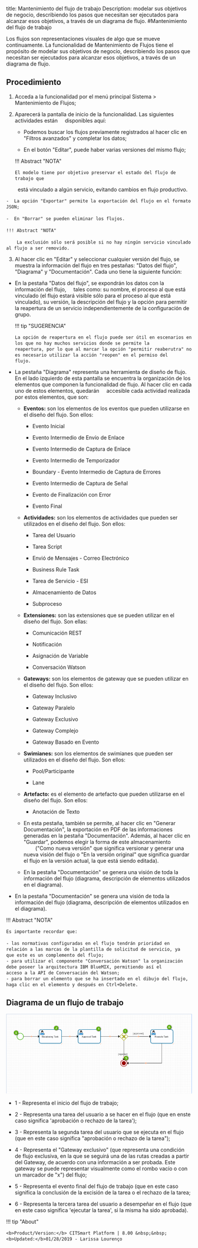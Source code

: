 title:  Mantenimiento del flujo de trabajo 
Description: modelar sus objetivos de negocio, describiendo los pasos que necesitan ser ejecutados para alcanzar esos objetivos, a través de un diagrama de flujo.
#Mantenimiento del flujo de trabajo

Los flujos son representaciones visuales de algo que se mueve continuamente.
La funcionalidad de Mantenimiento de Flujos tiene el propósito de modelar sus 
objetivos de negocio, describiendo los pasos que necesitan ser ejecutados para 
alcanzar esos objetivos, a través de un diagrama de flujo.

Procedimiento
-------------

1.  Acceda a la funcionalidad por el menú principal Sistema \> Mantenimiento de
    Flujos;

2.  Aparecerá la pantalla de inicio de la funcionalidad. Las siguientes actividades están
    disponibles aquí:
    
    -  Podemos buscar los flujos previamente registrados al hacer clic en "Filtros avanzados" y completar los datos;
       
    -  En el botón "Editar", puede haber varias versiones del mismo flujo;
    
    !!! Abstract "NOTA"
    
        El modelo tiene por objetivo preservar el estado del flujo de trabajo que
        está vinculado a algún servicio, evitando cambios en flujo productivo.
        
    -  La opción "Exportar" permite la exportación del flujo en el formato JSON;
    
    -  En "Borrar" se pueden eliminar los flujos.
    
    !!! Abstract "NOTA"
    
        La exclusión sólo será posible si no hay ningún servicio vinculado al flujo a ser removido.
        

3.  Al hacer clic en "Editar" y seleccionar cualquier versión del flujo, se muestra la información del flujo en tres pestañas: "Datos        del flujo", "Diagrama" y "Documentación". Cada uno tiene la siguiente función:
    
-   En la pestaña "Datos del flujo", se expondrán los datos con la información del flujo,
    tales como: su nombre, el proceso al que está vinculado (el flujo estará visible sólo para el proceso al que está vinculado), su         versión, la descripción del flujo y la opción para permitir la reapertura de un servicio independientemente de la configuración de       grupo.
    
    !!! tip "SUGERENCIA"
    
        La opción de reapertura en el flujo puede ser útil en escenarios en los que no hay muchos servicios donde se permite la                 reapertura, por lo que al marcar la opción "permitir reaberutra" no es necesario utilizar la acción "reopen" en el permiso del           flujo.
        

-   La pestaña "Diagrama" representa una herramienta de diseño de flujo. En el lado izquierdo de esta pantalla se encuentra la               organización de los elementos que componen la funcionalidad de flujo. Al hacer clic en cada uno de estos elementos, quedarán
    accesible cada actividad realizada por estos elementos, que son:
    
    -   **Eventos:** son los elementos de los eventos que pueden utilizarse en el diseño del flujo. Son ellos:
        
        -   Evento Inicial
        
        -   Evento Intermedio de Envío de Enlace
        
        -   Evento Intermedio de Captura de Enlace
        
        -   Evento Intermedio de Temporizador
        
        -   Boundary - Evento Intermedio de Captura de Errores
        
        -   Evento Intermedio de Captura de Señal
        
        -   Evento de Finalización con Error
        
        -   Evento Final
        
    -   **Actividades:** son los elementos de actividades que pueden ser utilizados en el diseño del flujo. Son ellos:
        
        -   Tarea del Usuario
        
        -   Tarea Script
        
        -   Envió de Mensajes - Correo Electrónico
        
        -   Business Rule Task
        
        -   Tarea de Servicio - ESI
        
        -   Almacenamiento de Datos
        
        -   Subproceso
        
    -   **Extensiones:** son las extensiones que se pueden utilizar en el diseño del flujo. Son ellas:
        
        -   Comunicación REST
        
        -   Notificación
        
        -   Asignación de Variable
        
        -   Conversación Watson
        
    -   **Gateways:** son los elementos de gateway que se pueden utilizar en el diseño del flujo. Son ellos:
        
        -   Gateway Inclusivo
        
        -   Gateway Paralelo
        
        -   Gateway Exclusivo
        
        -   Gateway Complejo
        
        -   Gateway Basado en Evento
        
    -   **Swimianes:** son los elementos de swimianes que pueden ser utilizados en el diseño del flujo. Son ellos:
        
        -   Pool/Participante
        
        -   Lane
        
    -   **Artefacto:** es el elemento de artefacto que pueden utilizarse en el diseño del flujo. Son ellos:
        
        -   Anotación de Texto
        
    -   En esta pestaña, también se permite, al hacer clic en "Generar Documentación", la exportación en PDF de las informaciones               generadas en la pestaña "Documentación". Además, al hacer clic en "Guardar", podemos elegir la forma de este almacenamiento
        ("Como nueva versión" que significa versionar y generar una nueva visión del flujo o "En la versión original" que significa             guardar el flujo en la versión actual, la que está siendo editada).
        
    -   En la pestaña "Documentación" se genera una visión de toda la información del flujo (diagrama, descripción de elementos                 utilizados en el diagrama).
        
-   En la pestaña "Documentación" se genera una visión de toda la información del flujo (diagrama, descripción de elementos utilizados       en el diagrama).
    
!!! Abstract "NOTA"
    
    Es importante recordar que:
    
    - las normativas configuradas en el flujo tendrán prioridad en relación a las marcas de la plantilla de solicitud de servicio, ya       que este es un complemento del flujo;    
    - para utilizar el componente "Conversación Watson" la organización debe poseer la arquitectura IBM BlueMIX, permitiendo así el         acceso a la API de Conversación del Watson;    
    - para borrar un elemento que se ha insertado en el dibujo del flujo, haga clic en el elemento y después en Ctrl+Delete.
    
    
Diagrama de un flujo de trabajo
-------------------------------------   

![Diagrama del Flujo](images/flow-diagram.png)
 
-   1 - Representa el inicio del flujo de trabajo;
 
-   2 - Representa una tarea del usuario a se hacer en el flujo (que en enste caso significa 'aprobación o rechazo de la tarea');

-   3 - Representa la segunda tarea del usuario que se ejecuta en el flujo (que en este caso significa "aprobación o rechazo de la           tarea");
   
-   4 - Representa el "Gateway exclusivo" (que representa una condición de flujo exclusiva, en la que se seguirá una de las rutas           creadas a partir del Gateway, de acuerdo con una información a ser probada. Este gateway se puede representar visualmente como el       rombo vacío o con un marcador de "x") del flujo;
    
-   5 - Representa el evento final del flujo de trabajo (que en este caso significa la conclusión de la excisión de la tarea o el           rechazo de la tarea;
    
-   6 - Representa la tercera tarea del usuario a desempeñar en el flujo (que en este caso significa 'ejecutar la tarea', si la misma ha     sido aprobada).   
    

!!! tip "About"

    <b>Product/Version:</b> CITSmart Platform | 8.00 &nbsp;&nbsp;
    <b>Updated:</b>01/28/2019 - Larissa Lourenço
